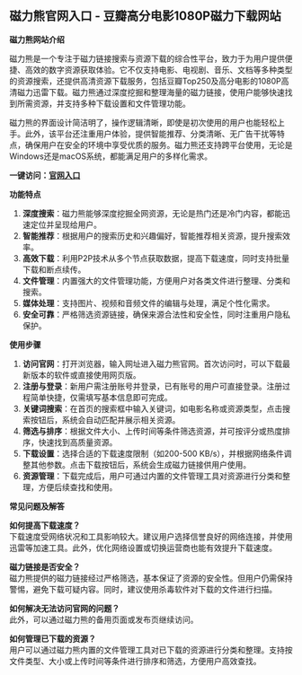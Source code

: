 <h2>磁力熊官网入口 - 豆瓣高分电影1080P磁力下载网站</h2>
<p><strong>磁力熊网站介绍</strong></p>
<p>磁力熊是一个专注于磁力链接搜索与资源下载的综合性平台，致力于为用户提供便捷、高效的数字资源获取体验。它不仅支持电影、电视剧、音乐、文档等多种类型的资源搜索，还提供高清资源下载服务，包括豆瓣Top250及高分电影的1080P高清磁力迅雷下载。磁力熊通过深度挖掘和整理海量的磁力链接，使用户能够快速找到所需资源，并支持多种下载设置和文件管理功能。</p>
<p>磁力熊的界面设计简洁明了，操作逻辑清晰，即使是初次使用的用户也能轻松上手。此外，该平台还注重用户体验，提供智能推荐、分类清晰、无广告干扰等特点，确保用户在安全的环境中享受优质的服务。磁力熊还支持跨平台使用，无论是Windows还是macOS系统，都能满足用户的多样化需求。</p>
<p><strong>一键访问：</strong><a href="https://www.ggonav.com/sites/5948.html"><strong>官网入口</strong></a></p>
<p><strong>功能特点</strong></p>
<ol>
	<li><strong>深度搜索</strong>：磁力熊能够深度挖掘全网资源，无论是热门还是冷门内容，都能迅速定位并呈现给用户。</li>
	<li><strong>智能推荐</strong>：根据用户的搜索历史和兴趣偏好，智能推荐相关资源，提升搜索效率。</li>
	<li><strong>高效下载</strong>：利用P2P技术从多个节点获取数据，提高下载速度，同时支持批量下载和断点续传。</li>
	<li><strong>文件管理</strong>：内置强大的文件管理功能，方便用户对各类文件进行整理、分类和搜索。</li>
	<li><strong>媒体处理</strong>：支持图片、视频和音频文件的编辑与处理，满足个性化需求。</li>
	<li><strong>安全可靠</strong>：严格筛选资源链接，确保来源合法性和安全性，同时注重用户隐私保护。</li>
</ol>
<p><strong>使用步骤</strong></p>
<ol>
	<li><strong>访问官网</strong>：打开浏览器，输入网址进入磁力熊官网。首次访问时，可以下载最新版本的软件或直接使用网页版。</li>
	<li><strong>注册与登录</strong>：新用户需注册账号并登录，已有账号的用户可直接登录。注册过程简单快捷，仅需填写基本信息即可完成。</li>
	<li><strong>关键词搜索</strong>：在首页的搜索框中输入关键词，如电影名称或资源类型，点击搜索按钮后，系统会自动匹配并展示相关资源。</li>
	<li><strong>筛选与排序</strong>：根据文件大小、上传时间等条件筛选资源，并可按评分或热度排序，快速找到高质量资源。</li>
	<li><strong>下载设置</strong>：选择合适的下载速度限制（如200-500 KB/s），并根据网络条件调整其他参数。点击下载按钮后，系统会生成磁力链接供用户使用。</li>
	<li><strong>资源管理</strong>：下载完成后，用户可通过内置的文件管理工具对资源进行分类和整理，方便后续查找和使用。</li>
</ol>
<p><strong>常见问题及解答</strong></p>
<p><strong>如何提高下载速度？</strong><br>下载速度受网络状况和工具影响较大。建议用户选择信誉良好的网络连接，并使用迅雷等加速工具。此外，优化网络设置或切换运营商也能有效提升下载速度。</p>
<p><strong>磁力链接是否安全？</strong><br>磁力熊提供的磁力链接经过严格筛选，基本保证了资源的安全性。但用户仍需保持警惕，避免下载可疑内容。同时，建议使用杀毒软件对下载的文件进行扫描。</p>
<p><strong>如何解决无法访问官网的问题？</strong><br>此外，可以通过磁力熊的备用页面或发布页继续访问。</p>
<p><strong>如何管理已下载的资源？</strong><br>用户可以通过磁力熊内置的文件管理工具对已下载的资源进行分类和整理。支持按文件类型、大小或上传时间等条件进行排序和筛选，方便用户高效查找。</p>
